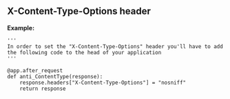 
X-Content-Type-Options header
-------

**Example:**

    '''
    In order to set the "X-Content-Type-Options" header you'll have to add the following code to the head of your application
    '''

    @app.after_request
    def anti_ContentType(response):
        response.headers["X-Content-Type-Options"] = "nosniff"
        return response
